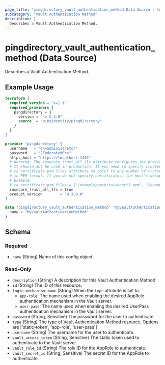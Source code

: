 ```yaml
---
page_title: "pingdirectory_vault_authentication_method Data Source - terraform-provider-pingdirectory"
subcategory: "Vault Authentication Method"
description: |-
  Describes a Vault Authentication Method.
---
```


# pingdirectory_vault_authentication_method (Data Source)

Describes a Vault Authentication Method.

## Example Usage

```terraform
terraform {
  required_version = ">=1.1"
  required_providers {
    pingdirectory = {
      version = "~> 0.3.0"
      source  = "pingidentity/pingdirectory"
    }
  }
}

provider "pingdirectory" {
  username   = "cn=administrator"
  password   = "2FederateM0re"
  https_host = "https://localhost:1443"
  # Warning: The insecure_trust_all_tls attribute configures the provider to trust any certificate presented by the PingDirectory server.
  # It should not be used in production. If you need to specify trusted CA certificates, use the
  # ca_certificate_pem_files attribute to point to any number of trusted CA certificate files
  # in PEM format. If you do not specify certificates, the host's default root CA set will be used.
  # Example:
  # ca_certificate_pem_files = ["/example/path/to/cacert1.pem", "/example/path/to/cacert2.pem"]
  insecure_trust_all_tls = true
  product_version        = "9.3.0.0"
}

data "pingdirectory_vault_authentication_method" "myVaultAuthenticationMethod" {
  name = "MyVaultAuthenticationMethod"
}
```

<!-- schema generated by tfplugindocs -->
## Schema

### Required

- `name` (String) Name of this config object.

### Read-Only

- `description` (String) A description for this Vault Authentication Method
- `id` (String) The ID of this resource.
- `login_mechanism_name` (String) When the `type` attribute is set to:
  - `app-role`: The name used when enabling the desired AppRole authentication mechanism in the Vault server.
  - `user-pass`: The name used when enabling the desired UserPass authentication mechanism in the Vault server.
- `password` (String, Sensitive) The password for the user to authenticate.
- `type` (String) The type of Vault Authentication Method resource. Options are ['static-token', 'app-role', 'user-pass']
- `username` (String) The username for the user to authenticate.
- `vault_access_token` (String, Sensitive) The static token used to authenticate to the Vault server.
- `vault_role_id` (String) The role ID for the AppRole to authenticate.
- `vault_secret_id` (String, Sensitive) The secret ID for the AppRole to authenticate.

